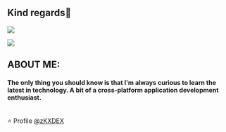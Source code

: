 ## Kind regards🙏

[![](https://img.shields.io/badge/Gmail-deiividdlk@gmail.com-red)](mailto:deiividdlk@gmail.com)

![](https://media.discordapp.net/attachments/826854221625163788/1182169812336660480/image.png?ex=6583b86e&is=6571436e&hm=c15c8d9b7d2190f9d4de53584eb6c6430e56aa18bedd3e93670d1164610619c5&=&format=webp&quality=lossless&width=526&height=671)

## ABOUT ME: 

#### The only thing you should know is that I'm always curious to learn the latest in technology. A bit of a cross-platform application development enthusiast. <br><br>

⭐️ Profile [@zKXDEX](https://github.com/zKXDEX)

